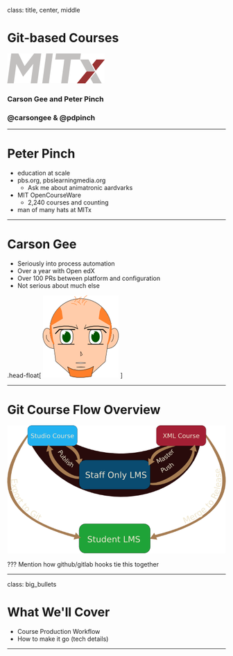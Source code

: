 class: title, center, middle

# Git-based Courses

![logo](../assets/mitx_logo.png)

### Carson Gee and Peter Pinch
### @carsongee  &  @pdpinch
---

# Peter Pinch

- education at scale
- pbs.org, pbslearningmedia.org 
    - Ask me about animatronic aardvarks
- MIT OpenCourseWare
    - 2,240 courses and counting
- man of many hats at MITx 

---

# Carson Gee

- Seriously into process automation
- Over a year with Open edX
- Over 100 PRs between platform and configuration
- Not serious about much else

.head-float[
![logo](../assets/carson.png)
]

---

# Git Course Flow Overview

![Process Overview](../assets/flow_overview.png)

???
Mention how github/gitlab hooks tie this together

---

class: big_bullets

# What We'll Cover

- Course Production Workflow
- How to make it go (tech details)

---
